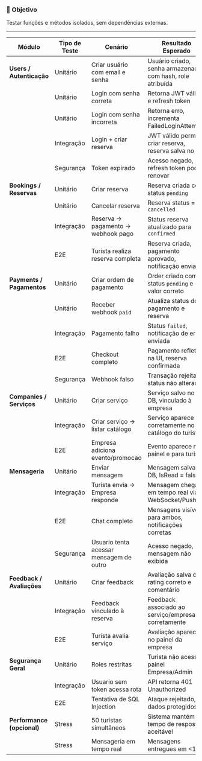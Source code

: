 ### 🎯 Objetivo

Testar funções e métodos isolados, sem dependências externas.

---

| Módulo                     | Tipo de Teste | Cenário                                 | Resultado Esperado                                        |
| -------------------------- | ------------- | --------------------------------------- | --------------------------------------------------------- |
| **Users / Autenticação**   | Unitário      | Criar usuário com email e senha         | Usuário criado, senha armazenada com hash, role atribuída |
|                            | Unitário      | Login com senha correta                 | Retorna JWT válido e refresh token                        |
|                            | Unitário      | Login com senha incorreta               | Retorna erro, incrementa FailedLoginAttempts              |
|                            | Integração    | Login + criar reserva                   | JWT válido permite criar reserva, reserva salva no DB     |
|                            | Segurança     | Token expirado                          | Acesso negado, refresh token pode renovar                 |
| **Bookings / Reservas**    | Unitário      | Criar reserva                           | Reserva criada com status `pending`                       |
|                            | Unitário      | Cancelar reserva                        | Reserva status = `cancelled`                              |
|                            | Integração    | Reserva → pagamento → webhook pago      | Status reserva atualizado para `confirmed`                |
|                            | E2E           | Turista realiza reserva completa        | Reserva criada, pagamento aprovado, notificação enviada   |
| **Payments / Pagamentos**  | Unitário      | Criar ordem de pagamento                | Order criado com status `pending` e valor correto         |
|                            | Unitário      | Receber webhook `paid`                  | Atualiza status do pagamento e reserva                    |
|                            | Integração    | Pagamento falho                         | Status `failed`, notificação de erro enviada              |
|                            | E2E           | Checkout completo                       | Pagamento refletido na UI, reserva confirmada             |
|                            | Segurança     | Webhook falso                           | Transação rejeitada, status não alterado                  |
| **Companies / Serviços**   | Unitário      | Criar serviço                           | Serviço salvo no DB, vinculado à empresa                  |
|                            | Integração    | Criar serviço → listar catálogo         | Serviço aparece corretamente no catálogo do turista       |
|                            | E2E           | Empresa adiciona evento/promocao        | Evento aparece no painel e para turista                   |
| **Mensageria**             | Unitário      | Enviar mensagem                         | Mensagem salva no DB, IsRead = false                      |
|                            | Integração    | Turista envia → Empresa responde        | Mensagem chega em tempo real via WebSocket/Push           |
|                            | E2E           | Chat completo                           | Mensagens visíveis para ambos, notificações corretas      |
|                            | Segurança     | Usuario tenta acessar mensagem de outro | Acesso negado, mensagem não exibida                       |
| **Feedback / Avaliações**  | Unitário      | Criar feedback                          | Avaliação salva com rating correto e comentário           |
|                            | Integração    | Feedback vinculado à reserva            | Feedback associado ao serviço/empresa corretamente        |
|                            | E2E           | Turista avalia serviço                  | Avaliação aparece no painel da empresa                    |
| **Segurança Geral**        | Unitário      | Roles restritas                         | Turista não acessa painel Empresa/Admin                   |
|                            | Integração    | Usuario sem token acessa rota           | API retorna 401 Unauthorized                              |
|                            | E2E           | Tentativa de SQL Injection              | Ataque rejeitado, dados protegidos                        |
| **Performance (opcional)** | Stress        | 50 turistas simultâneos                 | Sistema mantém tempo de resposta aceitável                |
|                            | Stress        | Mensageria em tempo real                | Mensagens entregues em <1s                                |